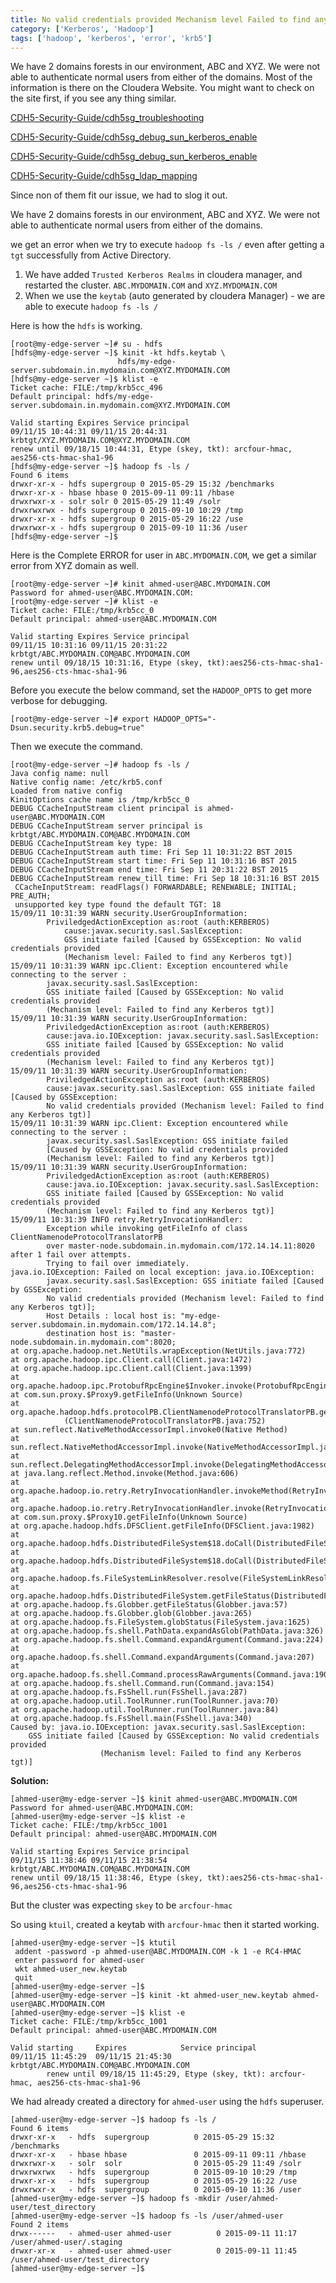 ```yaml
---
title: No valid credentials provided Mechanism level Failed to find any Kerberos tgt
category: ['Kerberos', 'Hadoop']
tags: ['hadoop', 'kerberos', 'error', 'krb5']
---
```

We have 2 domains forests in our environment, ABC and XYZ. We were not able to authenticate normal users from either of the domains. Most of the information is there on the Cloudera Website. You might want to check on the site first, if you see any thing similar.

[CDH5-Security-Guide/cdh5sg_troubleshooting](http://www.cloudera.com/content/cloudera/en/documentation/cdh5/v5-0-0/CDH5-Security-Guide/cdh5sg_troubleshooting.html)

[CDH5-Security-Guide/cdh5sg_debug_sun_kerberos_enable](http://www.cloudera.com/content/cloudera/en/documentation/cdh5/v5-0-0/CDH5-Security-Guide/cdh5sg_kerbprin_to_sn.html)

[CDH5-Security-Guide/cdh5sg_debug_sun_kerberos_enable](http://www.cloudera.com/content/cloudera/en/documentation/cdh5/v5-0-0/CDH5-Security-Guide/cdh5sg_debug_sun_kerberos_enable.html)

[CDH5-Security-Guide/cdh5sg_ldap_mapping](http://www.cloudera.com/content/cloudera/en/documentation/cdh5/v5-0-0/CDH5-Security-Guide/cdh5sg_ldap_mapping.html)
 

Since non of them fit our issue, we had to slog it out.

We have 2 domains forests in our environment, ABC and XYZ. 
We were not able to authenticate normal users from either of the domains. 

we get an error when we try to execute `hadoop fs -ls /` even after getting a `tgt` successfully from Active Directory. 

1. We have added `Trusted Kerberos Realms` in cloudera manager, and restarted the cluster. `ABC.MYDOMAIN.COM` and `XYZ.MYDOMAIN.COM`
2. When we use the `keytab` (auto generated by cloudera Manager) - we are able to execute `hadoop fs -ls /` 

Here is how the `hdfs` is working. 

	[root@my-edge-server ~]# su - hdfs 
	[hdfs@my-edge-server ~]$ kinit -kt hdfs.keytab \
                            hdfs/my-edge-server.subdomain.in.mydomain.com@XYZ.MYDOMAIN.COM 
	[hdfs@my-edge-server ~]$ klist -e 
	Ticket cache: FILE:/tmp/krb5cc_496 
	Default principal: hdfs/my-edge-server.subdomain.in.mydomain.com@XYZ.MYDOMAIN.COM 
	
	Valid starting Expires Service principal 
	09/11/15 10:44:31 09/11/15 20:44:31 krbtgt/XYZ.MYDOMAIN.COM@XYZ.MYDOMAIN.COM 
	renew until 09/18/15 10:44:31, Etype (skey, tkt): arcfour-hmac, aes256-cts-hmac-sha1-96 
	[hdfs@my-edge-server ~]$ hadoop fs -ls / 
	Found 6 items 
	drwxr-xr-x - hdfs supergroup 0 2015-05-29 15:32 /benchmarks 
	drwxr-xr-x - hbase hbase 0 2015-09-11 09:11 /hbase 
	drwxrwxr-x - solr solr 0 2015-05-29 11:49 /solr 
	drwxrwxrwx - hdfs supergroup 0 2015-09-10 10:29 /tmp 
	drwxr-xr-x - hdfs supergroup 0 2015-05-29 16:22 /use 
	drwxrwxr-x - hdfs supergroup 0 2015-09-10 11:36 /user 
	[hdfs@my-edge-server ~]$ 


Here is the Complete ERROR for user in `ABC.MYDOMAIN.COM`, we get a similar error from XYZ domain as well. 

	[root@my-edge-server ~]# kinit ahmed-user@ABC.MYDOMAIN.COM 
	Password for ahmed-user@ABC.MYDOMAIN.COM: 
	[root@my-edge-server ~]# klist -e 
	Ticket cache: FILE:/tmp/krb5cc_0 
	Default principal: ahmed-user@ABC.MYDOMAIN.COM 
	
	Valid starting Expires Service principal 
	09/11/15 10:31:16 09/11/15 20:31:22 krbtgt/ABC.MYDOMAIN.COM@ABC.MYDOMAIN.COM 
	renew until 09/18/15 10:31:16, Etype (skey, tkt):aes256-cts-hmac-sha1-96,aes256-cts-hmac-sha1-96 

Before you execute the below command, set the `HADOOP_OPTS` to get more verbose for debugging. 

	[root@my-edge-server ~]# export HADOOP_OPTS="-Dsun.security.krb5.debug=true"

Then we execute the command.

	[root@my-edge-server ~]# hadoop fs -ls / 
	Java config name: null 
	Native config name: /etc/krb5.conf 
	Loaded from native config 
	KinitOptions cache name is /tmp/krb5cc_0 
	DEBUG CCacheInputStream client principal is ahmed-user@ABC.MYDOMAIN.COM 
	DEBUG CCacheInputStream server principal is krbtgt/ABC.MYDOMAIN.COM@ABC.MYDOMAIN.COM 
	DEBUG CCacheInputStream key type: 18 
	DEBUG CCacheInputStream auth time: Fri Sep 11 10:31:22 BST 2015 
	DEBUG CCacheInputStream start time: Fri Sep 11 10:31:16 BST 2015 
	DEBUG CCacheInputStream end time: Fri Sep 11 20:31:22 BST 2015 
	DEBUG CCacheInputStream renew_till time: Fri Sep 18 10:31:16 BST 2015 
	 CCacheInputStream: readFlags() FORWARDABLE; RENEWABLE; INITIAL; PRE_AUTH; 
	 unsupported key type found the default TGT: 18 
	15/09/11 10:31:39 WARN security.UserGroupInformation: 
            PriviledgedActionException as:root (auth:KERBEROS) 
                cause:javax.security.sasl.SaslException: 
                GSS initiate failed [Caused by GSSException: No valid credentials provided 
                (Mechanism level: Failed to find any Kerberos tgt)] 
	15/09/11 10:31:39 WARN ipc.Client: Exception encountered while connecting to the server : 
            javax.security.sasl.SaslException: 
            GSS initiate failed [Caused by GSSException: No valid credentials provided 
            (Mechanism level: Failed to find any Kerberos tgt)] 
	15/09/11 10:31:39 WARN security.UserGroupInformation: 
            PriviledgedActionException as:root (auth:KERBEROS) 
            cause:java.io.IOException: javax.security.sasl.SaslException: 
            GSS initiate failed [Caused by GSSException: No valid credentials provided 
            (Mechanism level: Failed to find any Kerberos tgt)] 
	15/09/11 10:31:39 WARN security.UserGroupInformation: 
            PriviledgedActionException as:root (auth:KERBEROS) 
            cause:javax.security.sasl.SaslException: GSS initiate failed [Caused by GSSException: 
            No valid credentials provided (Mechanism level: Failed to find any Kerberos tgt)] 
	15/09/11 10:31:39 WARN ipc.Client: Exception encountered while connecting to the server : 
            javax.security.sasl.SaslException: GSS initiate failed 
            [Caused by GSSException: No valid credentials provided 
            (Mechanism level: Failed to find any Kerberos tgt)] 
	15/09/11 10:31:39 WARN security.UserGroupInformation: 
            PriviledgedActionException as:root (auth:KERBEROS) 
            cause:java.io.IOException: javax.security.sasl.SaslException: 
            GSS initiate failed [Caused by GSSException: No valid credentials provided 
            (Mechanism level: Failed to find any Kerberos tgt)] 
	15/09/11 10:31:39 INFO retry.RetryInvocationHandler: 
            Exception while invoking getFileInfo of class ClientNamenodeProtocolTranslatorPB 
            over master-node.subdomain.in.mydomain.com/172.14.14.11:8020 after 1 fail over attempts. 
            Trying to fail over immediately. 
	java.io.IOException: Failed on local exception: java.io.IOException: 
            javax.security.sasl.SaslException: GSS initiate failed [Caused by GSSException: 
            No valid credentials provided (Mechanism level: Failed to find any Kerberos tgt)]; 
            Host Details : local host is: "my-edge-server.subdomain.in.mydomain.com/172.14.14.8"; 
            destination host is: "master-node.subdomain.in.mydomain.com":8020; 
	at org.apache.hadoop.net.NetUtils.wrapException(NetUtils.java:772) 
	at org.apache.hadoop.ipc.Client.call(Client.java:1472) 
	at org.apache.hadoop.ipc.Client.call(Client.java:1399) 
	at org.apache.hadoop.ipc.ProtobufRpcEngine$Invoker.invoke(ProtobufRpcEngine.java:232) 
	at com.sun.proxy.$Proxy9.getFileInfo(Unknown Source) 
	at org.apache.hadoop.hdfs.protocolPB.ClientNamenodeProtocolTranslatorPB.getFileInfo
                (ClientNamenodeProtocolTranslatorPB.java:752) 
	at sun.reflect.NativeMethodAccessorImpl.invoke0(Native Method) 
	at sun.reflect.NativeMethodAccessorImpl.invoke(NativeMethodAccessorImpl.java:57) 
	at sun.reflect.DelegatingMethodAccessorImpl.invoke(DelegatingMethodAccessorImpl.java:43) 
	at java.lang.reflect.Method.invoke(Method.java:606) 
	at org.apache.hadoop.io.retry.RetryInvocationHandler.invokeMethod(RetryInvocationHandler.java:187) 
	at org.apache.hadoop.io.retry.RetryInvocationHandler.invoke(RetryInvocationHandler.java:102) 
	at com.sun.proxy.$Proxy10.getFileInfo(Unknown Source) 
	at org.apache.hadoop.hdfs.DFSClient.getFileInfo(DFSClient.java:1982) 
	at org.apache.hadoop.hdfs.DistributedFileSystem$18.doCall(DistributedFileSystem.java:1128) 
	at org.apache.hadoop.hdfs.DistributedFileSystem$18.doCall(DistributedFileSystem.java:1124) 
	at org.apache.hadoop.fs.FileSystemLinkResolver.resolve(FileSystemLinkResolver.java:81) 
	at org.apache.hadoop.hdfs.DistributedFileSystem.getFileStatus(DistributedFileSystem.java:1124) 
	at org.apache.hadoop.fs.Globber.getFileStatus(Globber.java:57) 
	at org.apache.hadoop.fs.Globber.glob(Globber.java:265) 
	at org.apache.hadoop.fs.FileSystem.globStatus(FileSystem.java:1625) 
	at org.apache.hadoop.fs.shell.PathData.expandAsGlob(PathData.java:326) 
	at org.apache.hadoop.fs.shell.Command.expandArgument(Command.java:224) 
	at org.apache.hadoop.fs.shell.Command.expandArguments(Command.java:207) 
	at org.apache.hadoop.fs.shell.Command.processRawArguments(Command.java:190) 
	at org.apache.hadoop.fs.shell.Command.run(Command.java:154) 
	at org.apache.hadoop.fs.FsShell.run(FsShell.java:287) 
	at org.apache.hadoop.util.ToolRunner.run(ToolRunner.java:70) 
	at org.apache.hadoop.util.ToolRunner.run(ToolRunner.java:84) 
	at org.apache.hadoop.fs.FsShell.main(FsShell.java:340) 
	Caused by: java.io.IOException: javax.security.sasl.SaslException: 
        GSS initiate failed [Caused by GSSException: No valid credentials provided 
                        (Mechanism level: Failed to find any Kerberos tgt)]
 

**Solution:**

	[ahmed-user@my-edge-server ~]$ kinit ahmed-user@ABC.MYDOMAIN.COM
	Password for ahmed-user@ABC.MYDOMAIN.COM:
	[ahmed-user@my-edge-server ~]$ klist -e
	Ticket cache: FILE:/tmp/krb5cc_1001
	Default principal: ahmed-user@ABC.MYDOMAIN.COM
	
	Valid starting Expires Service principal
	09/11/15 11:38:46 09/11/15 21:38:54 krbtgt/ABC.MYDOMAIN.COM@ABC.MYDOMAIN.COM
    renew until 09/18/15 11:38:46, Etype (skey, tkt):aes256-cts-hmac-sha1-96,aes256-cts-hmac-sha1-96

But the cluster was expecting `skey` to be `arcfour-hmac`

So using `ktuil`, created a keytab with  `arcfour-hmac` then it started working. 

	[ahmed-user@my-edge-server ~]$ ktutil 	
	 addent -password -p ahmed-user@ABC.MYDOMAIN.COM -k 1 -e RC4-HMAC
	 enter password for ahmed-user
	 wkt ahmed-user_new.keytab
	 quit
	[ahmed-user@my-edge-server ~]$  
	[ahmed-user@my-edge-server ~]$ kinit -kt ahmed-user_new.keytab ahmed-user@ABC.MYDOMAIN.COM
	[ahmed-user@my-edge-server ~]$ klist -e
	Ticket cache: FILE:/tmp/krb5cc_1001
	Default principal: ahmed-user@ABC.MYDOMAIN.COM
	
	Valid starting     Expires            Service principal
	09/11/15 11:45:29  09/11/15 21:45:30  krbtgt/ABC.MYDOMAIN.COM@ABC.MYDOMAIN.COM
	        renew until 09/18/15 11:45:29, Etype (skey, tkt): arcfour-hmac, aes256-cts-hmac-sha1-96

We had already created a directory for `ahmed-user` using the `hdfs` superuser.

	[ahmed-user@my-edge-server ~]$ hadoop fs -ls /
	Found 6 items
	drwxr-xr-x   - hdfs  supergroup          0 2015-05-29 15:32 /benchmarks
	drwxr-xr-x   - hbase hbase               0 2015-09-11 09:11 /hbase
	drwxrwxr-x   - solr  solr                0 2015-05-29 11:49 /solr
	drwxrwxrwx   - hdfs  supergroup          0 2015-09-10 10:29 /tmp
	drwxr-xr-x   - hdfs  supergroup          0 2015-05-29 16:22 /use
	drwxrwxr-x   - hdfs  supergroup          0 2015-09-10 11:36 /user
	[ahmed-user@my-edge-server ~]$ hadoop fs -mkdir /user/ahmed-user/test_directory
	[ahmed-user@my-edge-server ~]$ hadoop fs -ls /user/ahmed-user
	Found 2 items
	drwx------   - ahmed-user ahmed-user          0 2015-09-11 11:17 /user/ahmed-user/.staging
	drwxr-xr-x   - ahmed-user ahmed-user          0 2015-09-11 11:45 /user/ahmed-user/test_directory
	[ahmed-user@my-edge-server ~]$


	

